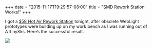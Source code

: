 ﻿+++
date = "2015-11-17T19:29:57-08:00"
title = "SMD Rework Station Works!"
+++



I got a [$58 Hot Air Rework Station](http://amzn.to/1ltUgxE) tonight, after
obsolete WebLight prototypes were building up on my work bench as I was
running out of ATtiny85s. Here’s the successful result.

![](http://67.media.tumblr.com/2ecdfe47d30368f95f9bfda1ba7ad62d/tumblr_inline_nxzr19l7NX1qjj3vh_540.jpg)

